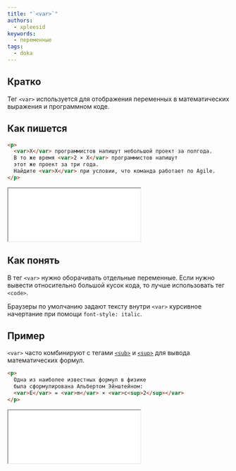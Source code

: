 ```yaml
---
title: "`<var>`"
authors:
  - xpleesid
keywords:
  - переменные
tags:
  - doka
---
```


## Кратко

Тег `<var>` используется для отображения переменных в математических выражения и программном коде.

## Как пишется

```html
<p>
  <var>X</var> программистов напишут небольшой проект за полгода.
  В то же время <var>2 × X</var> программистов напишут
  этот же проект за три года.
  Найдите <var>X</var> при условии, что команда работает по Agile.
</p>
```

<iframe title="Базовый пример" src="demos/basic/" height="120"></iframe>

## Как понять

В тег `<var>` нужно оборачивать отдельные переменные. Если нужно вывести относительно большой кусок кода, то лучше использовать тег `<code>`.

Браузеры по умолчанию задают тексту внутри `<var>` курсивное начертание при помощи `font-style: italic`.

## Пример

`<var>` часто комбинируют с тегами [`<sub>`](/html/sub/) и [`<sup>`](/html/sup/) для вывода математических формул.

```html
<p>
  Одна из наиболее известных формул в физике
  была сформулирована Альбертом Эйнштейном:
  <var>E</var> = <var>m</var> × <var>c<sup>2</sup></var>
</p>
```

<iframe title="Формула" src="demos/formula/" height="120"></iframe>
